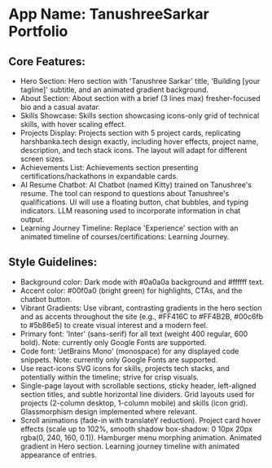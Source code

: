 # **App Name**: TanushreeSarkar Portfolio

## Core Features:

- Hero Section: Hero section with 'Tanushree Sarkar' title, 'Building [your tagline]' subtitle, and an animated gradient background.
- About Section: About section with a brief (3 lines max) fresher-focused bio and a casual avatar.
- Skills Showcase: Skills section showcasing icons-only grid of technical skills, with hover scaling effect.
- Projects Display: Projects section with 5 project cards, replicating harshbanka.tech design exactly, including hover effects, project name, description, and tech stack icons.  The layout will adapt for different screen sizes.
- Achievements List: Achievements section presenting certifications/hackathons in expandable cards.
- AI Resume Chatbot: AI Chatbot (named Kitty) trained on Tanushree's resume.  The tool can respond to questions about Tanushree's qualifications. UI will use a floating button, chat bubbles, and typing indicators. LLM reasoning used to incorporate information in chat output.
- Learning Journey Timeline: Replace 'Experience' section with an animated timeline of courses/certifications: Learning Journey.

## Style Guidelines:

- Background color: Dark mode with #0a0a0a background and #ffffff text.
- Accent color: #00f0a0 (bright green) for highlights, CTAs, and the chatbot button.
- Vibrant Gradients: Use vibrant, contrasting gradients in the hero section and as accents throughout the site (e.g., #FF416C to #FF4B2B, #00c6fb to #5b86e5) to create visual interest and a modern feel.
- Primary font: 'Inter' (sans-serif) for all text (weight 400 regular, 600 bold). Note: currently only Google Fonts are supported.
- Code font: 'JetBrains Mono' (monospace) for any displayed code snippets.  Note: currently only Google Fonts are supported.
- Use react-icons SVG icons for skills, projects tech stacks, and potentially within the timeline; strive for crisp visuals.
- Single-page layout with scrollable sections, sticky header, left-aligned section titles, and subtle horizontal line dividers. Grid layouts used for projects (2-column desktop, 1-column mobile) and skills (icon grid). Glassmorphism design implemented where relevant.
- Scroll animations (fade-in with translateY reduction). Project card hover effects (scale up to 102%, smooth shadow box-shadow: 0 10px 20px rgba(0, 240, 160, 0.1)). Hamburger menu morphing animation.  Animated gradient in Hero section. Learning journey timeline with animated appearance of entries.